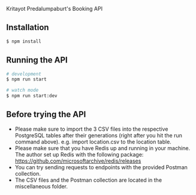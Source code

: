 Kritayot Predalumpaburt's Booking API

## Installation

```bash
$ npm install
```

## Running the API

```bash
# development
$ npm run start

# watch mode
$ npm run start:dev
```

## Before trying the API
- Please make sure to import the 3 CSV files into the respective PostgreSQL tables after their generations (right after you hit the run command above). e.g. import location.csv to the location table.
- Please make sure that you have Redis up and running in your machine. The author set up Redis with the following package: https://github.com/microsoftarchive/redis/releases
- You can try sending requests to endpoints with the provided Postman collection.
- The CSV files and the Postman collection are located in the miscellaneous folder.
